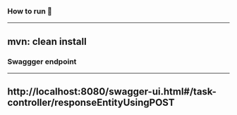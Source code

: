 ### How to run 🔨
---
mvn: clean install
---
### Swaggger endpoint
---
http://localhost:8080/swagger-ui.html#/task-controller/responseEntityUsingPOST
---